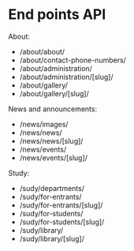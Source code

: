 # End points API

About:

- /about/about/
- /about/contact-phone-numbers/
- /about/administration/
- /about/administration/[slug]/
- /about/gallery/
- /about/gallery/[slug]/

News and announcements:

- /news/images/
- /news/news/
- /news/news/[slug]/
- /news/events/
- /news/events/[slug]/

Study:

- /sudy/departments/
- /sudy/for-entrants/
- /sudy/for-entrants/[slug]/
- /sudy/for-students/
- /sudy/for-students/[slug]/
- /sudy/library/
- /sudy/library/[slug]/
